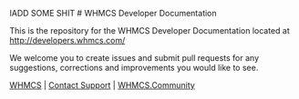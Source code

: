 IADD SOME SHIT # WHMCS Developer Documentation

This is the repository for the WHMCS Developer Documentation located at http://developers.whmcs.com/

We welcome you to create issues and submit pull requests for any suggestions, corrections and improvements you would like to see.

[WHMCS](http://www.whmcs.com/) | [Contact Support](https://www.whmcs.com/support/) | [WHMCS.Community](https://whmcs.community/)
